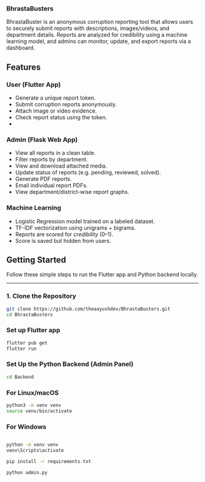 ### BhrastaBusters
BhrastaBuster is an anonymous corruption reporting tool that allows users to securely submit reports with descriptions, images/videos, and department details. Reports are analyzed for credibility using a machine learning model, and admins can monitor, update, and export reports via a dashboard.



## Features

### User (Flutter App)
- Generate a unique report token.
- Submit corruption reports anonymously.
- Attach image or video evidence.
- Check report status using the token.
- 
### Admin (Flask Web App)
- View all reports in a clean table.
- Filter reports by department.
- View and download attached media.
- Update status of reports (e.g. pending, reviewed, solved).
- Generate PDF reports.
- Email individual report PDFs.
- View department/district-wise report graphs.

### Machine Learning
- Logistic Regression model trained on a labeled dataset.
- TF-IDF vectorization using unigrams + bigrams.
- Reports are scored for *credibility* (0–1).
- Score is saved but hidden from users.

## Getting Started

Follow these simple steps to run the Flutter app and Python backend locally.

---

### 1. Clone the Repository

```bash
git clone https://github.com/theaayushdev/BhrastaBusters.git
cd BhrastaBusters
```
###  Set up Flutter app
```bash
flutter pub get
flutter run
```
### Set Up the Python Backend (Admin Panel)
```bash
cd Backend
```
### For Linux/macOS
```bash
python3 -m venv venv
source venv/bin/activate
```
### For Windows
```bash

python -m venv venv
venv\Scripts\activate
```

```bash
pip install -r requirements.txt
```

```bash
python admin.py
```
